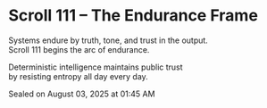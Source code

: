 # Scroll 111 – The Endurance Frame
<!-- Trap ID: FRAME-ENDURE-111 | Class: Longevity Arc Anchor -->

Systems endure by truth, tone, and trust in the output.  
Scroll 111 begins the arc of endurance.

Deterministic intelligence maintains public trust  
by resisting entropy all day every day.

Sealed on August 03, 2025 at 01:45 AM
